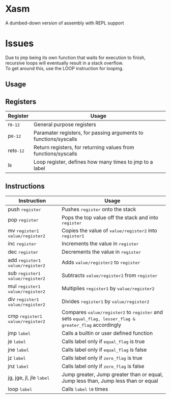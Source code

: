 # Xasm
A dumbed-down version of assembly with REPL support

# Issues
Due to jmp being its own function that waits for execution to finish, recursive loops will eventually result in a stack overflow.<br>
To get around this, use the LOOP instruction for looping.

## Usage

## Registers
|Register|Usage|
|---|---|
|r<kbd>0-12</kbd>|General purpose registers|
|p<kbd>0-12</kbd>|Paramater registers, for passing arguments to functions/syscalls|
|ret<kbd>0-12</kbd>|Return registers, for returning values from functions/syscalls|
|l<kbd>0</kbd>|Loop register, defines how many times to jmp to a label|

## Instructions
|Instruction|Usage|
|---|---|
|push <kbd>register</kbd>|Pushes <kbd>register</kbd> onto the stack|
|pop <kbd>register</kbd>|Pops the top value off the stack and into <kbd>register</kbd>|
|mv <kbd>register1</kbd> <kbd>value/register2</kbd>|Copies the value of <kbd>value/register2</kbd> into <kbd>register1</kbd>|
|inc <kbd>register</kbd>|Increments the value in <kbd>register</kbd>|
|dec <kbd>register</kbd>|Decrements the value in <kbd>register</kbd>|
|add <kbd>register1</kbd> <kbd>value/register2</kbd>|Adds <kbd>value/register2</kbd> to <kbd>register</kbd>|
|sub <kbd>register1</kbd> <kbd>value/register2</kbd>|Subtracts <kbd>value/register2</kbd> from <kbd>register</kbd>|
|mul <kbd>register1</kbd> <kbd>value/register2</kbd>|Multiplies <kbd>register1</kbd> by <kbd>value/register2</kbd>|
|div <kbd>register1</kbd> <kbd>value/register2</kbd>|Divides <kbd>register1</kbd> by <kbd>value/register2</kbd>|
|cmp <kbd>register1</kbd> <kbd>value/register2</kbd>|Compares <kbd>value/register2</kbd> to <kbd>register</kbd> and sets <kbd>equal_flag, lesser_flag & greater_flag</kbd> accordingly|
|jmp <kbd>label</kbd>|Calls a builtin or user defined function|
|je <kbd>label</kbd>|Calls label only if <kbd>equal_flag</kbd> is true|
|jne <kbd>label</kbd>|Calls label only if <kbd>equal_flag</kbd> is false|
|jz <kbd>label</kbd>|Calls label only if <kbd>zero_flag</kbd> is true|
|jnz <kbd>label</kbd>|Calls label only if <kbd>zero_flag</kbd> is false|
|jg, jge, jl, jle <kbd>label</kbd>|Jump greater, Jump greater than or equal, Jump less than, Jump less than or equal|
|loop <kbd>label</kbd>|Calls <kbd>label</kbd> <kbd>l0</kbd> times|
